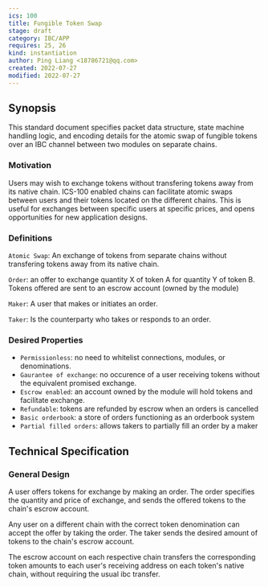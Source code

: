 ```yaml
---
ics: 100
title: Fungible Token Swap
stage: draft
category: IBC/APP
requires: 25, 26
kind: instantiation
author: Ping Liang <18786721@qq.com>
created: 2022-07-27
modified: 2022-07-27
---
```


## Synopsis

This standard document specifies packet data structure, state machine handling logic, and encoding details for the atomic swap of fungible tokens over an IBC channel between two modules on separate chains.

### Motivation

Users may wish to exchange tokens without transfering tokens away from its native chain. ICS-100 enabled chains can facilitate atomic swaps between users and their tokens located on the different chains. This is useful for exchanges between specific users at specific prices, and opens opportunities for new application designs.

### Definitions

`Atomic Swap`: An exchange of tokens from separate chains without transfering tokens away from its native chain.

`Order`: an offer to exchange quantity X of token A for quantity Y of token B. Tokens offered are sent to an escrow account (owned by the module)

`Maker`: A user that makes or initiates an order.

`Taker`: Is the counterparty who takes or responds to an order.

### Desired Properties

-   `Permissionless`: no need to whitelist connections, modules, or denominations.
-   `Gaurantee of exchange`: no occurence of a user receiving tokens without the equivalent promised exchange.
-   `Escrow enabled`: an account owned by the module will hold tokens and facilitate exchange.
-   `Refundable`: tokens are refunded by escrow when an orders is cancelled
-   `Basic orderbook`: a store of orders functioning as an orderbook system
-   `Partial filled orders`: allows takers to partially fill an order by a maker

## Technical Specification

### General Design

A user offers tokens for exchange by making an order. The order specifies the quantity and price of exchange, and sends the offered tokens to the chain's escrow account.

Any user on a different chain with the correct token denomination can accept the offer by taking the order. The taker sends the desired amount of tokens to the chain's escrow account.

The escrow account on each respective chain transfers the corresponding token amounts to each user's receiving address on each token's native chain, without requiring the usual ibc transfer.

